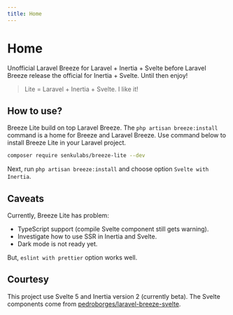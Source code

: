 ```yaml
---
title: Home
---
```


# Home

Unofficial Laravel Breeze for Laravel + Inertia + Svelte before Laravel Breeze release the official for Inertia + Svelte. Until then enjoy!

> Lite = Laravel + Inertia + Svelte. I like it!

## How to use?

Breeze Lite build on top Laravel Breeze. The `php artisan breeze:install` command is a home for Breeze and Laravel Breeze. Use command below to install Breeze Lite in your Laravel project.

```bash
composer require senkulabs/breeze-lite --dev
```

Next, run `php artisan breeze:install` and choose option `Svelte with Inertia`.

## Caveats

Currently, Breeze Lite has problem:

- TypeScript support (compile Svelte component still gets warning).
- Investigate how to use SSR in Inertia and Svelte.
- Dark mode is not ready yet.

But, `eslint with prettier` option works well.

## Courtesy

This project use Svelte 5 and Inertia version 2 (currently beta). The Svelte components come from [pedroborges/laravel-breeze-svelte](https://github.com/pedroborges/laravel-breeze-svelte).